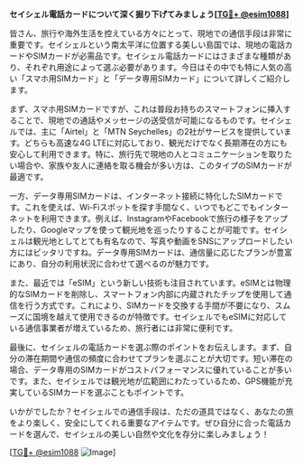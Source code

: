 **セイシェル電話カードについて深く掘り下げてみましょう[[TG💪+ @esim1088](https://t.me/s/esim1088)]**

皆さん、旅行や海外生活を控えている方々にとって、現地での通信手段は非常に重要です。セイシェルという南太平洋に位置する美しい島国では、現地の電話カードやSIMカードが必需品です。セイシェル電話カードにはさまざまな種類があり、それぞれ用途によって選ぶ必要があります。今日はその中でも特に人気の高い「スマホ用SIMカード」と「データ専用SIMカード」について詳しくご紹介します。

まず、スマホ用SIMカードですが、これは普段お持ちのスマートフォンに挿入することで、現地での通話やメッセージの送受信が可能になるものです。セイシェルでは、主に「Airtel」と「MTN Seychelles」の2社がサービスを提供しています。どちらも高速な4G LTEに対応しており、観光だけでなく長期滞在の方にも安心して利用できます。特に、旅行先で現地の人とコミュニケーションを取りたい場合や、家族や友人に連絡を取る機会が多い方は、このタイプのSIMカードが最適です。

一方、データ専用SIMカードは、インターネット接続に特化したSIMカードです。これを使えば、Wi-Fiスポットを探す手間なく、いつでもどこでもインターネットを利用できます。例えば、InstagramやFacebookで旅行の様子をアップしたり、Googleマップを使って観光地を巡ったりすることが可能です。セイシェルは観光地としてとても有名なので、写真や動画をSNSにアップロードしたい方にはピッタリですね。データ専用SIMカードは、通信量に応じたプランが豊富にあり、自分の利用状況に合わせて選べるのが魅力です。

また、最近では「eSIM」という新しい技術も注目されています。eSIMとは物理的なSIMカードを削除し、スマートフォン内部に内蔵されたチップを使用して通信を行う方式です。これにより、SIMカードを交換する手間が不要になり、スムーズに国境を越えて使用できるのが特徴です。セイシェルでもeSIMに対応している通信事業者が増えているため、旅行者には非常に便利です。

最後に、セイシェルの電話カードを選ぶ際のポイントをお伝えします。まず、自分の滞在期間や通信の頻度に合わせてプランを選ぶことが大切です。短い滞在の場合、データ専用のSIMカードがコストパフォーマンスに優れていることが多いです。また、セイシェルでは観光地が広範囲にわたっているため、GPS機能が充実しているSIMカードを選ぶこともポイントです。

いかがでしたか？セイシェルでの通信手段は、ただの道具ではなく、あなたの旅をより楽しく、安全にしてくれる重要なアイテムです。ぜひ自分に合った電話カードを選んで、セイシェルの美しい自然や文化を存分に楽しみましょう！

[[TG💪+ @esim1088](https://t.me/s/esim1088) ![Image](https://i.postimg.cc/Y0z9fWf4/image.png)]
